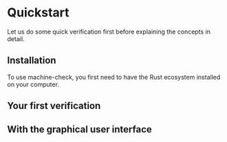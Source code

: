 # Quickstart
Let us do some quick verification first before explaining the concepts in detail.

## Installation
To use machine-check, you first need to have the Rust ecosystem installed on your computer.

## Your first verification

## With the graphical user interface
